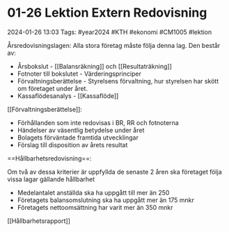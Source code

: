 # 01-26 Lektion Extern Redovisning

2024-01-26 13:03
Tags: #year2024 #KTH #ekonomi #CM1005 #lektion

Årsredovisningslagen: Alla stora företag måste följa denna lag. Den består av:

- Årsbokslut - [[Balansräkning]] och [[Resultaträkning]]
- Fotnoter till bokslutet - Värderingsprinciper
- Förvaltningsberättelse - Styrelsens förvaltning, hur styrelsen har skött om företaget under året.
- Kassaflödesanalys - [[Kassaflöde]]

[[Förvaltningsberättelse]]:

- Förhållanden som inte redovisas i BR, RR och fotnoterna
- Händelser av väsentlig betydelse under året
- Bolagets förväntade framtida utvecklingar
- Förslag till disposition av årets resultat

==Hållbarhetsredovisning==:

Om två av dessa kriterier är uppfyllda de senaste 2 åren ska företaget följa vissa lagar gällande hållbarhet

- Medelantalet anställda ska ha uppgått till mer än 250
- Företagets balansomslutning ska ha uppgått mer än 175 mnkr
- Företagets nettoomsättning har varit mer än 350 mnkr

[[Hållbarhetsrapport]]
